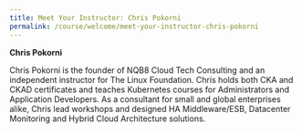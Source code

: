```yaml
---
title: Meet Your Instructor: Chris Pokorni
permalink: /course/welcome/meet-your-instructor-chris-pokorni
---
```

**Chris Pokorni**

Chris Pokorni is the founder of NQB8 Cloud Tech Consulting and an independent instructor for The Linux Foundation. Chris holds both CKA and CKAD certificates and teaches Kubernetes courses for Administrators and Application Developers. As a consultant for small and global enterprises alike, Chris lead workshops and designed HA Middleware/ESB, Datacenter Monitoring and Hybrid Cloud Architecture solutions.